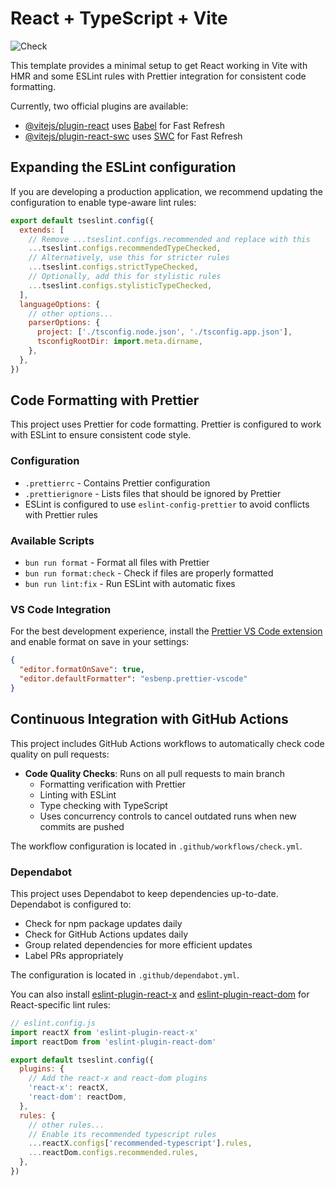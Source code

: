 # React + TypeScript + Vite

![Check](https://github.com/[owner]/451speer-fe-aircall/actions/workflows/check.yml/badge.svg)

This template provides a minimal setup to get React working in Vite with HMR and some ESLint rules with Prettier integration for consistent code formatting.

Currently, two official plugins are available:

- [@vitejs/plugin-react](https://github.com/vitejs/vite-plugin-react/blob/main/packages/plugin-react/README.md) uses [Babel](https://babeljs.io/) for Fast Refresh
- [@vitejs/plugin-react-swc](https://github.com/vitejs/vite-plugin-react-swc) uses [SWC](https://swc.rs/) for Fast Refresh

## Expanding the ESLint configuration

If you are developing a production application, we recommend updating the configuration to enable type-aware lint rules:

```js
export default tseslint.config({
  extends: [
    // Remove ...tseslint.configs.recommended and replace with this
    ...tseslint.configs.recommendedTypeChecked,
    // Alternatively, use this for stricter rules
    ...tseslint.configs.strictTypeChecked,
    // Optionally, add this for stylistic rules
    ...tseslint.configs.stylisticTypeChecked,
  ],
  languageOptions: {
    // other options...
    parserOptions: {
      project: ['./tsconfig.node.json', './tsconfig.app.json'],
      tsconfigRootDir: import.meta.dirname,
    },
  },
})
```

## Code Formatting with Prettier

This project uses Prettier for code formatting. Prettier is configured to work with ESLint to ensure consistent code style.

### Configuration

- `.prettierrc` - Contains Prettier configuration
- `.prettierignore` - Lists files that should be ignored by Prettier
- ESLint is configured to use `eslint-config-prettier` to avoid conflicts with Prettier rules

### Available Scripts

- `bun run format` - Format all files with Prettier
- `bun run format:check` - Check if files are properly formatted
- `bun run lint:fix` - Run ESLint with automatic fixes

### VS Code Integration

For the best development experience, install the [Prettier VS Code extension](https://marketplace.visualstudio.com/items?itemName=esbenp.prettier-vscode) and enable format on save in your settings:

```json
{
  "editor.formatOnSave": true,
  "editor.defaultFormatter": "esbenp.prettier-vscode"
}
```

## Continuous Integration with GitHub Actions

This project includes GitHub Actions workflows to automatically check code quality on pull requests:

- **Code Quality Checks**: Runs on all pull requests to main branch
  - Formatting verification with Prettier
  - Linting with ESLint
  - Type checking with TypeScript
  - Uses concurrency controls to cancel outdated runs when new commits are pushed

The workflow configuration is located in `.github/workflows/check.yml`.

### Dependabot

This project uses Dependabot to keep dependencies up-to-date. Dependabot is configured to:

- Check for npm package updates daily
- Check for GitHub Actions updates daily
- Group related dependencies for more efficient updates
- Label PRs appropriately

The configuration is located in `.github/dependabot.yml`.

You can also install [eslint-plugin-react-x](https://github.com/Rel1cx/eslint-react/tree/main/packages/plugins/eslint-plugin-react-x) and [eslint-plugin-react-dom](https://github.com/Rel1cx/eslint-react/tree/main/packages/plugins/eslint-plugin-react-dom) for React-specific lint rules:

```js
// eslint.config.js
import reactX from 'eslint-plugin-react-x'
import reactDom from 'eslint-plugin-react-dom'

export default tseslint.config({
  plugins: {
    // Add the react-x and react-dom plugins
    'react-x': reactX,
    'react-dom': reactDom,
  },
  rules: {
    // other rules...
    // Enable its recommended typescript rules
    ...reactX.configs['recommended-typescript'].rules,
    ...reactDom.configs.recommended.rules,
  },
})
```
